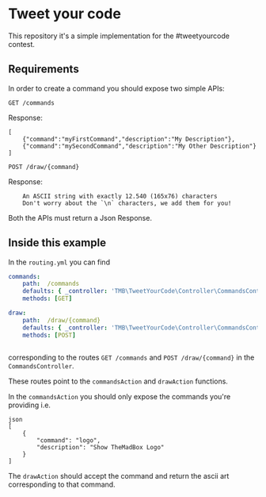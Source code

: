 # Tweet your code

This repository it's a simple implementation for the #tweetyourcode contest.

Requirements
---------

In order to create a command you should expose two simple APIs:

```GET /commands```  

Response:  
```
[
    {"command":"myFirstCommand","description":"My Description"},
    {"command":"mySecondCommand","description":"My Other Description"}
]
```  

```  
POST /draw/{command}
```
Response:

```
    An ASCII string with exactly 12.540 (165x76) characters
    Don't worry about the `\n` characters, we add them for you!
```
Both the APIs must return a Json Response.

Inside this example
---------

In the `routing.yml` you can find 
```yml
commands:
    path:  /commands
    defaults: { _controller: 'TMB\TweetYourCode\Controller\CommandsController::commandsAction'}
    methods: [GET]

draw:
    path:  /draw/{command}
    defaults: { _controller: 'TMB\TweetYourCode\Controller\CommandsController::drawAction'}
    methods: [POST]
    
```

corresponding to the routes `GET /commands` and `POST /draw/{command}` in the `CommandsController`.

These routes point to the `commandsAction` and `drawAction` functions.

In the `commandsAction` you should only expose the commands you're providing i.e.

```
json
[
    {
        "command": "logo",
        "description": "Show TheMadBox Logo"
    }
]
```

The `drawAction` should accept the command and return the ascii art corresponding to that command.


